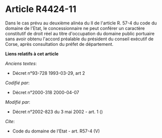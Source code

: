 # Article R4424-11

Dans le cas prévu au deuxième alinéa du II de l'article R. 57-4 du code du domaine de l'Etat, le concessionnaire ne peut
conférer un caractère constitutif de droit réel au titre d'occupation du domaine public portuaire sans avoir obtenu l'accord
préalable du président du conseil exécutif de Corse, après consultation du préfet de département.

**Liens relatifs à cet article**

_Anciens textes_:

  - Décret n°93-728 1993-03-29, art 2

_Codifié par_:

  - Décret n°2000-318 2000-04-07

_Modifié par_:

  - Décret n°2002-823 du 3 mai 2002 - art. 1 ()

_Cite_:

  - Code du domaine de l'Etat - art. R57-4 (V)

